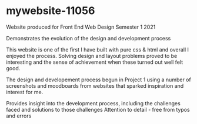 # mywebsite-11056
 Website produced for Front End Web Design Semester 1 2021

Demonstrates the evolution of the design and development process

This website is one of the first I have built with pure css & html and overall I enjoyed the process. Solving design and layout problems proved to be interesting and the sense of achievement when these turned out well felt good. 

The design and developement process begun in Project 1 using a number of screenshots and moodboards from websites that sparked inspiration and interest for me.

Provides insight into the development process, including the challenges faced and solutions to those challenges
Attention to detail - free from typos and errors
